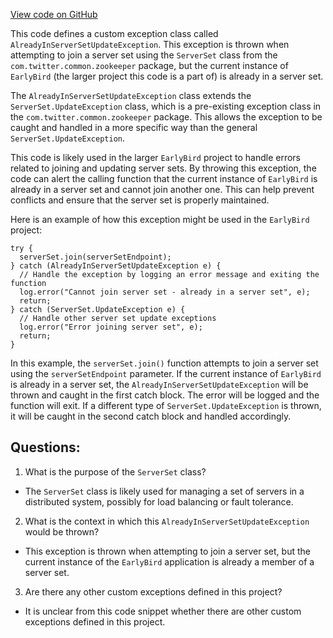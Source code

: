 [View code on GitHub](https://github.com/misbahsy/the-algorithm/src/java/com/twitter/search/earlybird/exception/AlreadyInServerSetUpdateException.java)

This code defines a custom exception class called `AlreadyInServerSetUpdateException`. This exception is thrown when attempting to join a server set using the `ServerSet` class from the `com.twitter.common.zookeeper` package, but the current instance of `EarlyBird` (the larger project this code is a part of) is already in a server set.

The `AlreadyInServerSetUpdateException` class extends the `ServerSet.UpdateException` class, which is a pre-existing exception class in the `com.twitter.common.zookeeper` package. This allows the exception to be caught and handled in a more specific way than the general `ServerSet.UpdateException`.

This code is likely used in the larger `EarlyBird` project to handle errors related to joining and updating server sets. By throwing this exception, the code can alert the calling function that the current instance of `EarlyBird` is already in a server set and cannot join another one. This can help prevent conflicts and ensure that the server set is properly maintained.

Here is an example of how this exception might be used in the `EarlyBird` project:

```
try {
  serverSet.join(serverSetEndpoint);
} catch (AlreadyInServerSetUpdateException e) {
  // Handle the exception by logging an error message and exiting the function
  log.error("Cannot join server set - already in a server set", e);
  return;
} catch (ServerSet.UpdateException e) {
  // Handle other server set update exceptions
  log.error("Error joining server set", e);
  return;
}
```

In this example, the `serverSet.join()` function attempts to join a server set using the `serverSetEndpoint` parameter. If the current instance of `EarlyBird` is already in a server set, the `AlreadyInServerSetUpdateException` will be thrown and caught in the first catch block. The error will be logged and the function will exit. If a different type of `ServerSet.UpdateException` is thrown, it will be caught in the second catch block and handled accordingly.
## Questions: 
 1. What is the purpose of the `ServerSet` class?
- The `ServerSet` class is likely used for managing a set of servers in a distributed system, possibly for load balancing or fault tolerance.

2. What is the context in which this `AlreadyInServerSetUpdateException` would be thrown?
- This exception is thrown when attempting to join a server set, but the current instance of the `EarlyBird` application is already a member of a server set.

3. Are there any other custom exceptions defined in this project?
- It is unclear from this code snippet whether there are other custom exceptions defined in this project.